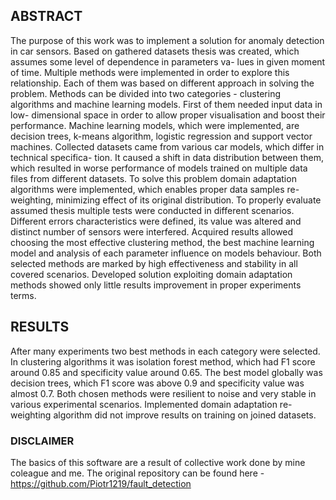 ## ABSTRACT
The purpose of this work was to implement a solution for anomaly detection in car sensors. Based on
gathered datasets thesis was created, which assumes some level of dependence in parameters va-
lues in given moment of time. Multiple methods were implemented in order to explore this relationship.
Each of them was based on different approach in solving the problem. Methods can be divided into two
categories - clustering algorithms and machine learning models. First of them needed input data in low-
dimensional space in order to allow proper visualisation and boost their performance. Machine learning
models, which were implemented, are decision trees, k-means algorithm, logistic regression and support
vector machines. Collected datasets came from various car models, which differ in technical specifica-
tion. It caused a shift in data distribution between them, which resulted in worse performance of models
trained on multiple data files from different datasets. To solve this problem domain adaptation algorithms
were implemented, which enables proper data samples re-weighting, minimizing effect of its original
distribution. To properly evaluate assumed thesis multiple tests were conducted in different scenarios.
Different errors characteristics were defined, its value was altered and distinct number of sensors were
interfered. Acquired results allowed choosing the most effective clustering method, the best machine
learning model and analysis of each parameter influence on models behaviour. Both selected methods
are marked by high effectiveness and stability in all covered scenarios. Developed solution exploiting
domain adaptation methods showed only little results improvement in proper experiments terms.

## RESULTS
After many experiments two best methods in each category were selected. In clustering algorithms it was
isolation forest method, which had F1 score around 0.85 and specificity value around 0.65. The best model
globally was decision trees, which F1 score was above 0.9 and specificity value was almost 0.7. Both chosen
methods were resilient to noise and very stable in various experimental scenarios. Implemented domain 
adaptation re-weighting algorithm did not improve results on training on joined datasets. 

### DISCLAIMER
The basics of this software are a result of collective work done by mine coleague and me. The original
repository can be found here - https://github.com/Piotr1219/fault_detection
